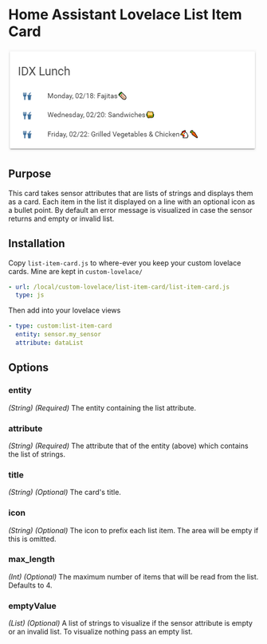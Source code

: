 # Home Assistant Lovelace List Item Card

![Example display of list item card](example.png)

## Purpose

This card takes sensor attributes that are lists of strings and displays them as a card. Each item in the list it displayed on a line with an optional icon as a bullet point.
By default an error message is visualized in case the sensor returns and empty or invalid list. 

## Installation

Copy `list-item-card.js` to where-ever you keep your custom lovelace cards. Mine are kept in `custom-lovelace/`

```yaml
- url: /local/custom-lovelace/list-item-card/list-item-card.js
  type: js
```

Then add into your lovelace views

```yaml
- type: custom:list-item-card
  entity: sensor.my_sensor
  attribute: dataList
```

## Options

### entity
_(String) (Required)_ The entity containing the list attribute.

### attribute
_(String) (Required)_ The attribute that of the entity (above) which contains the list of strings.

### title
_(String) (Optional)_ The card's title.

### icon
_(String) (Optional)_ The icon to prefix each list item. The area will be empty if this is omitted.

### max_length
_(Int) (Optional)_ The maximum number of items that will be read from the list. Defaults to 4.

### emptyValue
_(List) (Optional)_ A list of strings to visualize if the sensor attribute is empty or an invalid list.  To visualize nothing pass an empty list.  
